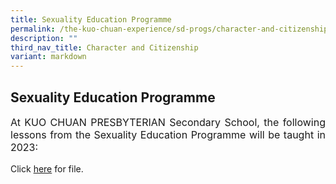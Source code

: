 ```yaml
---
title: Sexuality Education Programme
permalink: /the-kuo-chuan-experience/sd-progs/character-and-citizenship-programme/sexuality-education-programme/
description: ""
third_nav_title: Character and Citizenship
variant: markdown
---
```

## Sexuality Education Programme


<p style="text-align: justify;font-size:16px;">At KUO CHUAN PRESBYTERIAN Secondary School, the following lessons from the Sexuality Education Programme will be taught in 2023:</p>

Click [here](/files/sed%20for%202023.pdf) for file.

